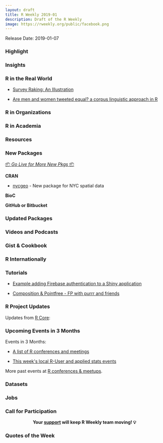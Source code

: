 ```yaml
---
layout: draft
title: R Weekly 2019-01
description: Draft of the R Weekly
image: https://rweekly.org/public/facebook.png
---
```


Release Date: 2019-01-07

###  Highlight




### Insights



### R in the Real World


+ [Survey Raking: An Illustration](https://datawookie.netlify.com/blog/2018/12/survey-raking-an-illustration/)

+ [Are men and women tweeted equal? a corpus linguistic approach in R](https://peerchristensen.netlify.com/post/what-twitter-says-about-men-and-women-a-corpus-linguistic-approach-in-r/)


###  R in Organizations



###  R in Academia



###  Resources



###  New Packages

<p class="added-hostname"><a href="https://rweekly.org/live" target="_blank" class="externalLink">📦 <i>Go Live for More New Pkgs</i> 📦</a></p>

**CRAN**

+ [nycgeo](https://nycgeo.mattherman.info) - New package for NYC spatial data

**BioC**


**GitHub or Bitbucket**



### Updated Packages



###  Videos and Podcasts



### Gist & Cookbook




### R Internationally


###  Tutorials

+ [Example adding Firebase authentication to a Shiny application](https://https://www.tychobra.com/posts/2019-01-03-firebasse-auth-wtih-shiny/)

+ [Composition & Pointfree - FP with purrr and friends](https://www.eokodie.com/blog/functional-programming-helpers-from-purrr-and-friends-part-2-composition/)


<!--<div class="post-more-begi
n"></div><div class="post-more-end"></div>-->

###  R Project Updates

Updates from [R Core](http://developer.r-project.org/blosxom.cgi/R-devel/NEWS):


###  Upcoming Events in 3 Months

Events in 3 Months:

+ [A list of R conferences and meetings](https://jumpingrivers.github.io/meetingsR/events.html)


+ [This week's local R-User and applied stats events](https://community.rstudio.com/c/irl)

More past events at [R conferences & meetups](https://conf.rweekly.org).

### Datasets




### Jobs




###  Call for Participation



<p class="hide-support added-hostname support-rweekly" style="text-align: center;font-weight: bold;">Your <a class="non-visited externalLink" href="https://www.patreon.com/rweekly" onclick="pas(this)">support</a> will keep R Weekly team moving! 💡</p>

###  Quotes of the Week

